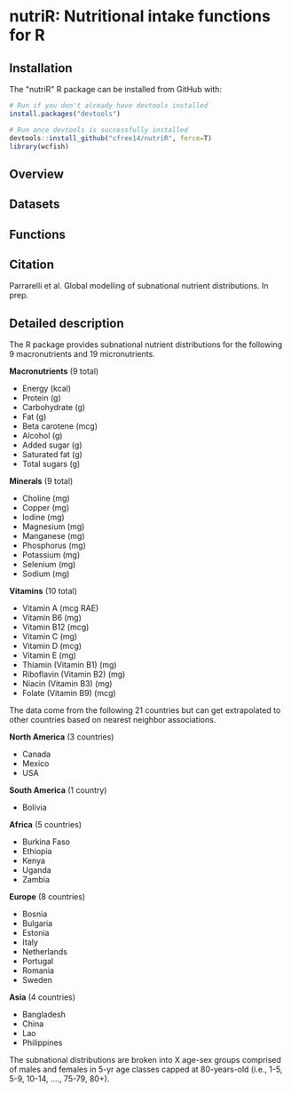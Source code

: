 nutriR: Nutritional intake functions for R
======================================================================

Installation
------------

The "nutriR" R package can be installed from GitHub with:

``` r
# Run if you don't already have devtools installed
install.packages("devtools")

# Run once devtools is successfully installed
devtools::install_github("cfree14/nutriR", force=T)
library(wcfish)
```

Overview
---------


Datasets
---------



Functions
---------

Citation
------------

Parrarelli et al. Global modelling of subnational nutrient distributions. In prep.


Detailed description
---------

The R package provides subnational nutrient distributions for the following 9 macronutrients and 19 micronutrients.

__Macronutrients__ (9 total)
* Energy (kcal)
* Protein (g)
* Carbohydrate (g)
* Fat (g)
* Beta carotene (mcg)
* Alcohol (g)
* Added sugar (g)
* Saturated fat (g)
* Total sugars (g)

__Minerals__ (9 total)
* Choline (mg)
* Copper (mg)
* Iodine (mg)
* Magnesium (mg)
* Manganese (mg)
* Phosphorus (mg)
* Potassium (mg)
* Selenium (mg)
* Sodium (mg)

__Vitamins__ (10 total)
* Vitamin A (mcg RAE)
* Vitamin B6 (mg)
* Vitamin B12 (mcg)
* Vitamin C (mg)
* Vitamin D (mcg)
* Vitamin E (mg)
* Thiamin (Vitamin B1) (mg)
* Riboflavin (Vitamin B2) (mg)
* Niacin (Vitamin B3) (mg)
* Folate (Vitamin B9) (mcg)

The data come from the following 21 countries but can get extrapolated to other countries based on nearest neighbor associations.

__North America__ (3 countries)
* Canada
* Mexico
* USA

__South America__ (1 country)
* Bolivia

__Africa__ (5 countries)
* Burkina Faso
* Ethiopia
* Kenya
* Uganda
* Zambia

__Europe__ (8 countries)
* Bosnia
* Bulgaria
* Estonia
* Italy
* Netherlands
* Portugal
* Romania
* Sweden

__Asia__ (4 countries)
* Bangladesh
* China
* Lao
* Philippines

The subnational distributions are broken into X age-sex groups comprised of males and females in 5-yr age classes capped at 80-years-old (i.e., 1-5, 5-9, 10-14, …., 75-79, 80+).
